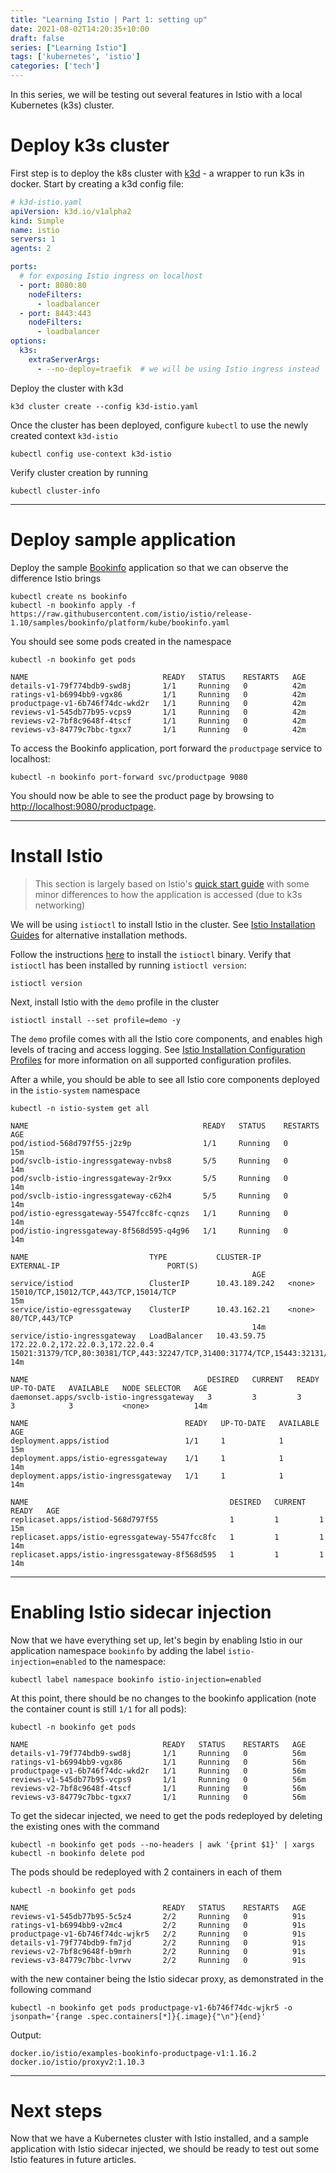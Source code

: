 ```yaml
---
title: "Learning Istio | Part 1: setting up"
date: 2021-08-02T14:20:35+10:00
draft: false
series: ["Learning Istio"]
tags: ['kubernetes', 'istio']
categories: ['tech']
---
```


In this series, we will be testing out several features in Istio with a local Kubernetes (k3s) cluster.

# Deploy k3s cluster

First step is to deploy the k8s cluster with [k3d](https://k3d.io/) - a wrapper to run k3s in docker. Start by creating a k3d config file:

```yaml
# k3d-istio.yaml
apiVersion: k3d.io/v1alpha2
kind: Simple
name: istio
servers: 1
agents: 2

ports:
  # for exposing Istio ingress on localhost
  - port: 8080:80
    nodeFilters:
      - loadbalancer
  - port: 8443:443
    nodeFilters:
      - loadbalancer
options:
  k3s:
    extraServerArgs:
      - --no-deploy=traefik  # we will be using Istio ingress instead
```

Deploy the cluster with k3d

```
k3d cluster create --config k3d-istio.yaml
```

Once the cluster has been deployed, configure `kubectl` to use the newly created context `k3d-istio`
```
kubectl config use-context k3d-istio
```

Verify cluster creation by running

```
kubectl cluster-info
```
---

# Deploy sample application

Deploy the sample [Bookinfo](https://istio.io/latest/docs/examples/bookinfo/#deploying-the-application) application so that we can observe the difference Istio brings


```
kubectl create ns bookinfo
kubectl -n bookinfo apply -f https://raw.githubusercontent.com/istio/istio/release-1.10/samples/bookinfo/platform/kube/bookinfo.yaml

```

You should see some pods created in the namespace

```
kubectl -n bookinfo get pods
```

```
NAME                              READY   STATUS    RESTARTS   AGE
details-v1-79f774bdb9-swd8j       1/1     Running   0          42m
ratings-v1-b6994bb9-vgx86         1/1     Running   0          42m
productpage-v1-6b746f74dc-wkd2r   1/1     Running   0          42m
reviews-v1-545db77b95-vcps9       1/1     Running   0          42m
reviews-v2-7bf8c9648f-4tscf       1/1     Running   0          42m
reviews-v3-84779c7bbc-tgxx7       1/1     Running   0          42m
```

To access the Bookinfo application, port forward the `productpage` service to localhost:

```
kubectl -n bookinfo port-forward svc/productpage 9080
```

You should now be able to see the product page by browsing to [http://localhost:9080/productpage](http://localhost:9080/productpage).

---

# Install Istio

> This section is largely based on Istio's [quick start guide](https://istio.io/latest/docs/setup/getting-started/) with some minor differences to how the application is accessed (due to k3s networking)

We will be using `istioctl` to install Istio in the cluster. See [Istio Installation Guides](https://istio.io/latest/docs/setup/install/) for alternative installation methods.

Follow the instructions [here](https://istio.io/latest/docs/setup/getting-started/#download) to install the `istioctl` binary. Verify that `istioctl` has been installed by running `istioctl version`:

```
istioctl version
```

Next, install Istio with the `demo` profile in the cluster

```
istioctl install --set profile=demo -y
```

The `demo` profile comes with all the Istio core components, and enables high levels of tracing and access logging. See [Istio Installation Configuration Profiles](https://istio.io/latest/docs/setup/additional-setup/config-profiles/) for more information on all supported configuration profiles.

After a while, you should be able to see all Istio core components deployed in the `istio-system` namespace

```
kubectl -n istio-system get all
```

```
NAME                                       READY   STATUS    RESTARTS   AGE
pod/istiod-568d797f55-j2z9p                1/1     Running   0          15m
pod/svclb-istio-ingressgateway-nvbs8       5/5     Running   0          14m
pod/svclb-istio-ingressgateway-2r9xx       5/5     Running   0          14m
pod/svclb-istio-ingressgateway-c62h4       5/5     Running   0          14m
pod/istio-egressgateway-5547fcc8fc-cqnzs   1/1     Running   0          14m
pod/istio-ingressgateway-8f568d595-q4g96   1/1     Running   0          14m

NAME                           TYPE           CLUSTER-IP      EXTERNAL-IP                        PORT(S)
                                                      AGE
service/istiod                 ClusterIP      10.43.189.242   <none>                             15010/TCP,15012/TCP,443/TCP,15014/TCP                                        15m
service/istio-egressgateway    ClusterIP      10.43.162.21    <none>                             80/TCP,443/TCP
                                                      14m
service/istio-ingressgateway   LoadBalancer   10.43.59.75     172.22.0.2,172.22.0.3,172.22.0.4   15021:31379/TCP,80:30381/TCP,443:32247/TCP,31400:31774/TCP,15443:32131/TCP   14m

NAME                                        DESIRED   CURRENT   READY   UP-TO-DATE   AVAILABLE   NODE SELECTOR   AGE
daemonset.apps/svclb-istio-ingressgateway   3         3         3       3            3           <none>          14m

NAME                                   READY   UP-TO-DATE   AVAILABLE   AGE
deployment.apps/istiod                 1/1     1            1           15m
deployment.apps/istio-egressgateway    1/1     1            1           14m
deployment.apps/istio-ingressgateway   1/1     1            1           14m

NAME                                             DESIRED   CURRENT   READY   AGE
replicaset.apps/istiod-568d797f55                1         1         1       15m
replicaset.apps/istio-egressgateway-5547fcc8fc   1         1         1       14m
replicaset.apps/istio-ingressgateway-8f568d595   1         1         1       14m
```

---

# Enabling Istio sidecar injection

Now that we have everything set up, let's begin by enabling Istio in our application namespace `bookinfo` by adding the label `istio-injection=enabled` to the namespace:

```
kubectl label namespace bookinfo istio-injection=enabled
```

At this point, there should be no changes to the bookinfo application (note the container count is still `1/1` for all pods):

```
kubectl -n bookinfo get pods
```

```
NAME                              READY   STATUS    RESTARTS   AGE
details-v1-79f774bdb9-swd8j       1/1     Running   0          56m
ratings-v1-b6994bb9-vgx86         1/1     Running   0          56m
productpage-v1-6b746f74dc-wkd2r   1/1     Running   0          56m
reviews-v1-545db77b95-vcps9       1/1     Running   0          56m
reviews-v2-7bf8c9648f-4tscf       1/1     Running   0          56m
reviews-v3-84779c7bbc-tgxx7       1/1     Running   0          56m
```

To get the sidecar injected, we need to get the pods redeployed by deleting the existing ones with the command

```
kubectl -n bookinfo get pods --no-headers | awk '{print $1}' | xargs kubectl -n bookinfo delete pod
```

The pods should be redeployed with 2 containers in each of them

```
kubectl -n bookinfo get pods
```

```
NAME                              READY   STATUS    RESTARTS   AGE
reviews-v1-545db77b95-5c5z4       2/2     Running   0          91s
ratings-v1-b6994bb9-v2mc4         2/2     Running   0          91s
productpage-v1-6b746f74dc-wjkr5   2/2     Running   0          91s
details-v1-79f774bdb9-fm7jd       2/2     Running   0          91s
reviews-v2-7bf8c9648f-b9mrh       2/2     Running   0          91s
reviews-v3-84779c7bbc-lvrwv       2/2     Running   0          91s
```

with the new container being the Istio sidecar proxy, as demonstrated in the following command

```
kubectl -n bookinfo get pods productpage-v1-6b746f74dc-wjkr5 -o jsonpath='{range .spec.containers[*]}{.image}{"\n"}{end}'
```

Output:

```
docker.io/istio/examples-bookinfo-productpage-v1:1.16.2
docker.io/istio/proxyv2:1.10.3
```

---

# Next steps

Now that we have a Kubernetes cluster with Istio installed, and a sample application with Istio sidecar injected, we should be ready to test out some Istio features in future articles.
